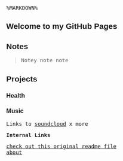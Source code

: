 <html>
       <style>
        h1, h2, h3{
	                        font-family: sans-serif;
	}
	    body {
	                        font-family: monospace;{{}}
	}
        </style>
<body>
%MARKDOWN%
</body>





## Welcome to my GitHub Pages

## Notes

> Notey note note  


## Projects 

### Health 

### Music 

Links to [soundcloud](http://soundcloud.com/larryoh) x more

**Internal Links**  

[check out this original readme file][1]  
[about][2]  



[1]:	/docs/original-readme.md
[2]:	/pages/about.md
	
	
</html>
